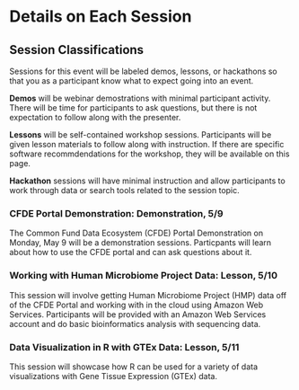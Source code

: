 # Details on Each Session

## Session Classifications

Sessions for this event will be labeled demos, lessons, or hackathons so that you as a participant know what to expect going into an event.

**Demos** will be webinar demostrations with minimal participant activity. There will be time for participants to ask questions, but there is not expectation to follow along with the presenter.

**Lessons** will be self-contained workshop sessions. Participants will be given lesson materials to follow along with instruction. If there are specific software recommdendations for the workshop, they will be available on this page.

**Hackathon** sessions will have minimal instruction and allow participants to work through data or search tools related to the session topic.

### CFDE Portal Demonstration: Demonstration, 5/9

The Common Fund Data Ecosystem (CFDE) Portal Demonstration on Monday, May 9 will be a demonstration sessions. Particpants will learn about how to use the CFDE portal and can ask questions about it.

### Working with Human Microbiome Project Data: Lesson, 5/10

This session will involve getting Human Microbiome Project (HMP) data off of the CFDE Portal and working with in the cloud using Amazon Web Services. Participants will be provided with an Amazon Web Services account and do basic bioinformatics analysis with sequencing data.

### Data Visualization in R with GTEx Data: Lesson, 5/11

This session will showcase how R can be used for a variety of data visualizations with Gene Tissue Expression (GTEx) data.
